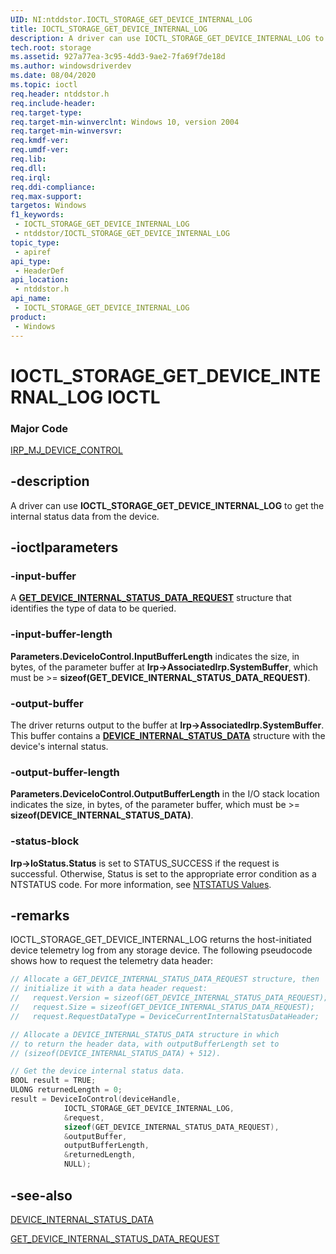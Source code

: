 ```yaml
---
UID: NI:ntddstor.IOCTL_STORAGE_GET_DEVICE_INTERNAL_LOG
title: IOCTL_STORAGE_GET_DEVICE_INTERNAL_LOG
description: A driver can use IOCTL_STORAGE_GET_DEVICE_INTERNAL_LOG to get the internal status data from the device.
tech.root: storage
ms.assetid: 927a77ea-3c95-4dd3-9ae2-7fa69f7de18d
ms.author: windowsdriverdev
ms.date: 08/04/2020
ms.topic: ioctl
req.header: ntddstor.h
req.include-header: 
req.target-type: 
req.target-min-winverclnt: Windows 10, version 2004
req.target-min-winversvr: 
req.kmdf-ver: 
req.umdf-ver: 
req.lib: 
req.dll: 
req.irql: 
req.ddi-compliance: 
req.max-support: 
targetos: Windows
f1_keywords:
 - IOCTL_STORAGE_GET_DEVICE_INTERNAL_LOG
 - ntddstor/IOCTL_STORAGE_GET_DEVICE_INTERNAL_LOG
topic_type:
 - apiref
api_type:
 - HeaderDef
api_location:
 - ntddstor.h
api_name:
 - IOCTL_STORAGE_GET_DEVICE_INTERNAL_LOG
product:
 - Windows
---
```


# IOCTL_STORAGE_GET_DEVICE_INTERNAL_LOG IOCTL

### Major Code

[IRP_MJ_DEVICE_CONTROL](https://docs.microsoft.com/windows-hardware/drivers/kernel/irp-mj-device-control)


## -description

A driver can use **IOCTL_STORAGE_GET_DEVICE_INTERNAL_LOG** to get the internal status data from the device.

## -ioctlparameters

### -input-buffer

A [**GET_DEVICE_INTERNAL_STATUS_DATA_REQUEST**](ns-ntddstor-get_device_internal_status_data_request.md) structure that identifies the type of data to be queried.

### -input-buffer-length

**Parameters.DeviceIoControl.InputBufferLength** indicates the size, in bytes, of the parameter buffer at **Irp->AssociatedIrp.SystemBuffer**, which must be >= **sizeof(GET_DEVICE_INTERNAL_STATUS_DATA_REQUEST)**.

### -output-buffer

The driver returns output to the buffer at **Irp->AssociatedIrp.SystemBuffer**. This buffer contains a [**DEVICE_INTERNAL_STATUS_DATA**](ns-ntddstor-device_internal_status_data.md) structure with the device's internal status.

### -output-buffer-length

**Parameters.DeviceIoControl.OutputBufferLength** in the I/O stack location indicates the size, in bytes, of the parameter buffer, which must be >= **sizeof(DEVICE_INTERNAL_STATUS_DATA)**.

### -status-block

**Irp->IoStatus.Status** is set to STATUS_SUCCESS if the request is successful.
Otherwise, Status is set to the appropriate error condition as a NTSTATUS code. For more information, see [NTSTATUS Values](https://docs.microsoft.com/windows-hardware/drivers/kernel/ntstatus-values).

## -remarks

IOCTL_STORAGE_GET_DEVICE_INTERNAL_LOG returns the host-initiated device telemetry log from any storage device. The following pseudocode shows how to request the telemetry data header:

```cpp
// Allocate a GET_DEVICE_INTERNAL_STATUS_DATA_REQUEST structure, then
// initialize it with a data header request:
//   request.Version = sizeof(GET_DEVICE_INTERNAL_STATUS_DATA_REQUEST);
//   request.Size = sizeof(GET_DEVICE_INTERNAL_STATUS_DATA_REQUEST);
//   request.RequestDataType = DeviceCurrentInternalStatusDataHeader;

// Allocate a DEVICE_INTERNAL_STATUS_DATA structure in which
// to return the header data, with outputBufferLength set to
// (sizeof(DEVICE_INTERNAL_STATUS_DATA) + 512).

// Get the device internal status data.
BOOL result = TRUE;
ULONG returnedLength = 0;
result = DeviceIoControl(deviceHandle,
            IOCTL_STORAGE_GET_DEVICE_INTERNAL_LOG,
            &request,
            sizeof(GET_DEVICE_INTERNAL_STATUS_DATA_REQUEST),
            &outputBuffer,
            outputBufferLength,
            &returnedLength,
            NULL);

```

## -see-also

[DEVICE_INTERNAL_STATUS_DATA](ns-ntddstor-device_internal_status_data.md)

[GET_DEVICE_INTERNAL_STATUS_DATA_REQUEST](ns-ntddstor-get_device_internal_status_data_request.md)

